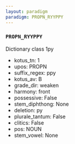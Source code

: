 ```yaml
---
layout: paradigm
paradigm: PROPN_RYYPPY
---
```

### ` PROPN_RYYPPY `

Dictionary class 1py
* kotus_tn: 1
* upos: PROPN
* suffix_regex: ppy
* kotus_av: B
* grade_dir: weaken
* harmony: front
* possessive: False
* stem_diphthong: None
* deletion: py
* plurale_tantum: False
* clitics: False
* pos: NOUN
* stem_vowel: None
